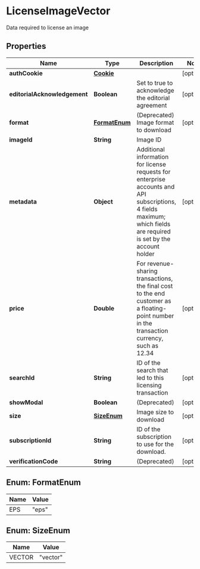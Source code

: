 

# LicenseImageVector

Data required to license an image

## Properties

| Name | Type | Description | Notes |
|------------ | ------------- | ------------- | -------------|
|**authCookie** | [**Cookie**](Cookie.md) |  |  [optional] |
|**editorialAcknowledgement** | **Boolean** | Set to true to acknowledge the editorial agreement |  [optional] |
|**format** | [**FormatEnum**](#FormatEnum) | (Deprecated) Image format to download |  [optional] |
|**imageId** | **String** | Image ID |  |
|**metadata** | **Object** | Additional information for license requests for enterprise accounts and API subscriptions, 4 fields maximum; which fields are required is set by the account holder |  [optional] |
|**price** | **Double** | For revenue-sharing transactions, the final cost to the end customer as a floating-point number in the transaction currency, such as 12.34 |  [optional] |
|**searchId** | **String** | ID of the search that led to this licensing transaction |  [optional] |
|**showModal** | **Boolean** | (Deprecated) |  [optional] |
|**size** | [**SizeEnum**](#SizeEnum) | Image size to download |  [optional] |
|**subscriptionId** | **String** | ID of the subscription to use for the download. |  [optional] |
|**verificationCode** | **String** | (Deprecated) |  [optional] |



## Enum: FormatEnum

| Name | Value |
|---- | -----|
| EPS | &quot;eps&quot; |



## Enum: SizeEnum

| Name | Value |
|---- | -----|
| VECTOR | &quot;vector&quot; |



